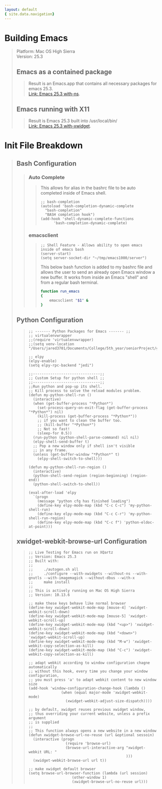 ```yaml
---
layout: default
{ site.data.navigation}
---
```


# Building Emacs
> Platform: Mac OS High Sierra  
> Version: 25.3  
> 
> ## Emacs as a contained package
>> Result is an Emacs.app that contains all necessary packages for emacs 25.3.  
>> [Link: Emacs 25.3 with-ns](./tutorials/emacs-25-with-ns.html).
>
> ## Emacs running with X11
>> Result is Emacs 25.3 built into /usr/local/bin/  
>> [Link: Emacs 25.3 with-xwidget](./tutorials/emacs-25-with-xwidget.html).

# Init File Breakdown
> ## Bash Configuration
>> ### Auto Complete 
>>> This allows for alias in the bashrc file to be auto completed inside of Emacs shell.
>>> ```elisp
>>> ;; bash-completion
>>> (autoload 'bash-completion-dynamic-complete 
>>>   "bash-completion"
>>>   "BASH completion hook")
>>> (add-hook 'shell-dynamic-complete-functions
>>> 	  'bash-completion-dynamic-complete)
>>> ```
>>
>> ### emacsclient
>>> ```elisp
>>> ;; Shell Feature - Allows ability to open emacs inside of emacs bash
>>> (server-start)
>>> (setq server-socket-dir "~/tmp/emacs1000/server")
>>> ```
>>> This below bash function is added to my bashrc file and allows the user to send an already open Emacs window a new buffer.
>>> It works from inside an Emacs "shell" and from a regular bash terminal.
>>> ```bash
>>> function run_emacs
>>> {
>>>     emacsclient "$1" &
>>> }
>>> ```
>
> ## Python Configuration
>>
>> ```elisp
>> ;; ------- Python Packages for Emacs ------- ;;
>> ;; virtualenvwrapper
>> ;;(require 'virtualenvwrapper)
>> ;;(setq venv-location "/Users/jared3701/Documents/College/5th_year/seniorProject/gitHub/supreme_bot")
>>
>> ;; elpy
>> (elpy-enable)
>> (setq elpy-rpc-backend "jedi")
>>
>> ;;-------------------------------;;
>> ;; Custom Setup for python shell ;;
>> ;;-------------------------------;;
>> ;;Run python and pop-up its shell.
>> ;; Kill process to solve the reload modules problem.
>> (defun my-python-shell-run ()
>>   (interactive)
>>   (when (get-buffer-process "*Python*")
>>     (set-process-query-on-exit-flag (get-buffer-process "*Python*") nil)
>>     (kill-process (get-buffer-process "*Python*"))
>>     ;; if you want to clean the buffer too.
>>     ;; (kill-buffer "*Python*")
>>     ;; Not so fast!
>>     (sleep-for 0.5))
>>   (run-python (python-shell-parse-command) nil nil)
>>   (elpy-shell-send-buffer t)
>>   ;; Pop a new window only if shell isn't visible
>>   ;; in any frame.
>>   (unless (get-buffer-window "*Python*" t)
>>     (elpy-shell-switch-to-shell)))
>>
>> (defun my-python-shell-run-region ()
>>   (interactive)
>>   (python-shell-send-region (region-beginning) (region-end))
>>   (python-shell-switch-to-shell))
>>
>> (eval-after-load 'elpy
>>   `(progn
>>     (message "python cfg has finished loading")
>>     (define-key elpy-mode-map (kbd "C-c C-c") 'my-python-shell-run)
>>     (define-key elpy-mode-map (kbd "C-c C-r") 'my-python-shell-run-region)
>>     (define-key elpy-mode-map (kbd "C-c f") 'python-eldoc-at-point)))
>> ```
>
> ## xwidget-webkit-browse-url Configuration
>>
>> ```elisp
>> ;; Live Testing for Emacs run on XQartz
>> ;; Version: Emacs 25.3
>> ;; Built with:
>> ;;
>> ;;     ./autogen.sh all
>> ;;     ./configure --with-xwidgets --without-ns --with-gnutls --with-imagemagick --without-dbus --with-x
>> ;;     make install
>> ;;
>> ;; This is actively running on Mac OS High Sierra
>> ;; Version: 10.13.6
>>
>> ;; make these keys behave like normal browser
>> (define-key xwidget-webkit-mode-map [mouse-4] 'xwidget-webkit-scroll-down)
>> (define-key xwidget-webkit-mode-map [mouse-5] 'xwidget-webkit-scroll-up)
>> (define-key xwidget-webkit-mode-map (kbd "<up>") 'xwidget-webkit-scroll-down)
>> (define-key xwidget-webkit-mode-map (kbd "<down>") 'xwidget-webkit-scroll-up)
>> (define-key xwidget-webkit-mode-map (kbd "M-w") 'xwidget-webkit-copy-selection-as-kill)
>> (define-key xwidget-webkit-mode-map (kbd "C-c") 'xwidget-webkit-copy-selection-as-kill)
>> 
>> ;; adapt webkit according to window configuration chagne automatically
>> ;; without this hook, every time you change your window configuration,
>> ;; you must press 'a' to adapt webkit content to new window size
>> (add-hook 'window-configuration-change-hook (lambda ()
>>                (when (equal major-mode 'xwidget-webkit-mode)
>>                  (xwidget-webkit-adjust-size-dispatch))))
>>
>> ;; by default, xwidget reuses previous xwidget window,
>> ;; thus overriding your current website, unless a prefix argument
>> ;; is supplied
>> ;;
>> ;; This function always opens a new website in a new window
>> (defun xwidget-browse-url-no-reuse (url &optional sessoin)
>>   (interactive (progn
>>                  (require 'browse-url)
>>                  (browse-url-interactive-arg "xwidget-webkit URL: "
>>                                              )))
>>   (xwidget-webkit-browse-url url t))
>> 
>> ;; make xwidget default browser
>> (setq browse-url-browser-function (lambda (url session)
>>                     (other-window 1)
>>                     (xwidget-browse-url-no-reuse url)))
>> ```
